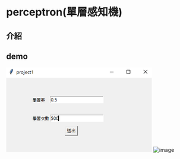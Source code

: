 # perceptron(單層感知機)  
## 介紹  

## demo  
![image](https://github.com/fallantbell/perceptron/blob/main/%E8%9E%A2%E5%B9%95%E6%93%B7%E5%8F%96%E7%95%AB%E9%9D%A2%202021-03-15%20180156.png)
![image]()  
